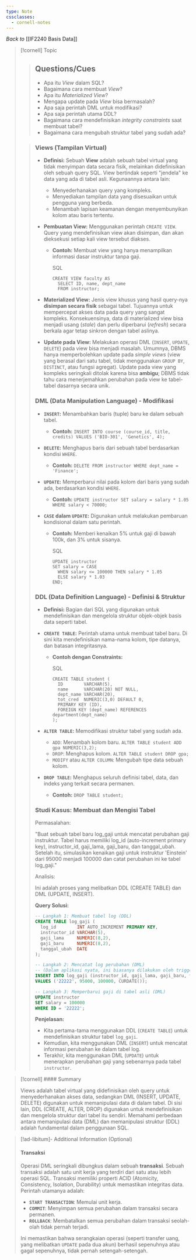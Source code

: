 ```yaml
---
type: Note
cssclasses:
  - cornell-notes
---
```

_Back to_ [[IF2240 Basis Data]]

> [!cornell] Topic
> 
> > ## Questions/Cues
> > 
> > - Apa itu _View_ dalam SQL?
> > - Bagaimana cara membuat _View_?
> > - Apa itu _Materialized View_?
> > - Mengapa update pada _View_ bisa bermasalah?
> > - Apa saja perintah DML untuk modifikasi?
> > - Apa saja perintah utama DDL?
> > - Bagaimana cara mendefinisikan _integrity constraints_ saat membuat tabel?
> > - Bagaimana cara mengubah struktur tabel yang sudah ada?
> 
> > ### Views (Tampilan Virtual)
> > 
> > - **Definisi:** Sebuah **View** adalah sebuah tabel virtual yang tidak menyimpan data secara fisik, melainkan didefinisikan oleh sebuah query SQL. View bertindak seperti "jendela" ke data yang ada di tabel asli. Kegunaannya antara lain:
> >     
> >     - Menyederhanakan query yang kompleks.
> >     - Menyediakan tampilan data yang disesuaikan untuk pengguna yang berbeda.
> >     - Menambah lapisan keamanan dengan menyembunyikan kolom atau baris tertentu.
> > - **Pembuatan View:** Menggunakan perintah `CREATE VIEW`. Query yang mendefinisikan view akan disimpan, dan akan dieksekusi setiap kali view tersebut diakses.
> >     
> >     - **Contoh:** Membuat view yang hanya menampilkan informasi dasar instruktur tanpa gaji.
> >         
> >         SQL
> >         
> >         ```
> >         CREATE VIEW faculty AS
> >           SELECT ID, name, dept_name
> >           FROM instructor;
> >         ```
> >         
> > - **Materialized View:** Jenis view khusus yang hasil query-nya **disimpan secara fisik** sebagai tabel. Tujuannya untuk mempercepat akses data pada query yang sangat kompleks. Konsekuensinya, data di materialized view bisa menjadi usang (_stale_) dan perlu diperbarui (_refresh_) secara berkala agar tetap sinkron dengan tabel aslinya.
> >     
> > - **Update pada View:** Melakukan operasi DML (`INSERT`, `UPDATE`, `DELETE`) pada view bisa menjadi masalah. Umumnya, DBMS hanya memperbolehkan update pada _simple views_ (view yang berasal dari satu tabel, tidak menggunakan `GROUP BY`, `DISTINCT`, atau fungsi agregat). Update pada view yang kompleks seringkali ditolak karena bisa **ambigu**; DBMS tidak tahu cara menerjemahkan perubahan pada view ke tabel-tabel dasarnya secara unik.
> >     
> > 
> > ### DML (Data Manipulation Language) - Modifikasi
> > 
> > - **`INSERT`:** Menambahkan baris (tuple) baru ke dalam sebuah tabel.
> >     
> >     - **Contoh:** `INSERT INTO course (course_id, title, credits) VALUES ('BIO-301', 'Genetics', 4);`
> > - **`DELETE`:** Menghapus baris dari sebuah tabel berdasarkan kondisi `WHERE`.
> >     
> >     - **Contoh:** `DELETE FROM instructor WHERE dept_name = 'Finance';`
> > - **`UPDATE`:** Memperbarui nilai pada kolom dari baris yang sudah ada, berdasarkan kondisi `WHERE`.
> >     
> >     - **Contoh:** `UPDATE instructor SET salary = salary * 1.05 WHERE salary < 70000;`
> > - **`CASE` dalam `UPDATE`:** Digunakan untuk melakukan pembaruan kondisional dalam satu perintah.
> >     
> >     - **Contoh:** Memberi kenaikan 5% untuk gaji di bawah 100k, dan 3% untuk sisanya.
> >         
> >         SQL
> >         
> >         ```
> >         UPDATE instructor
> >         SET salary = CASE
> >           WHEN salary <= 100000 THEN salary * 1.05
> >           ELSE salary * 1.03
> >         END;
> >         ```
> >         
> > 
> > ### DDL (Data Definition Language) - Definisi & Struktur
> > 
> > - **Definisi:** Bagian dari SQL yang digunakan untuk mendefinisikan dan mengelola struktur objek-objek basis data seperti tabel.
> >     
> > - **`CREATE TABLE`:** Perintah utama untuk membuat tabel baru. Di sini kita mendefinisikan nama-nama kolom, tipe datanya, dan batasan integritasnya.
> >     
> >     - **Contoh dengan Constraints:**
> >         
> >         SQL
> >         
> >         ```
> >         CREATE TABLE student (
> >           ID        VARCHAR(5),
> >           name      VARCHAR(20) NOT NULL,
> >           dept_name VARCHAR(20),
> >           tot_cred  NUMERIC(3,0) DEFAULT 0,
> >           PRIMARY KEY (ID),
> >           FOREIGN KEY (dept_name) REFERENCES department(dept_name)
> >         );
> >         ```
> >         
> > - **`ALTER TABLE`:** Memodifikasi struktur tabel yang sudah ada.
> >     
> >     - `ADD`: Menambah kolom baru. `ALTER TABLE student ADD gpa NUMERIC(3,2);`
> >     - `DROP`: Menghapus kolom. `ALTER TABLE student DROP gpa;`
> >     - `MODIFY` atau `ALTER COLUMN`: Mengubah tipe data sebuah kolom.
> > - **`DROP TABLE`:** Menghapus seluruh definisi tabel, data, dan indeks yang terkait secara permanen.
> >     
> >     - **Contoh:** `DROP TABLE student;`
> > 
> > ### Studi Kasus: Membuat dan Mengisi Tabel
> > 
> > Permasalahan:
> > 
> > "Buat sebuah tabel baru log_gaji untuk mencatat perubahan gaji instruktur. Tabel harus memiliki log_id (auto-increment primary key), instructor_id, gaji_lama, gaji_baru, dan tanggal_ubah. Setelah itu, simulasikan kenaikan gaji untuk instruktur 'Einstein' dari 95000 menjadi 100000 dan catat perubahan ini ke tabel log_gaji."
> > 
> > Analisis:
> > 
> > Ini adalah proses yang melibatkan DDL (CREATE TABLE) dan DML (UPDATE, INSERT).
> > 
> > **Query Solusi:**
> > 
> > 
> > ```sql
> > -- Langkah 1: Membuat tabel log (DDL)
> > CREATE TABLE log_gaji (
> >   log_id        INT AUTO_INCREMENT PRIMARY KEY,
> >   instructor_id VARCHAR(5),
> >   gaji_lama     NUMERIC(8,2),
> >   gaji_baru     NUMERIC(8,2),
> >   tanggal_ubah  DATE
> > );
> > 
> > -- Langkah 2: Mencatat log perubahan (DML)
> > -- (Dalam aplikasi nyata, ini biasanya dilakukan oleh trigger atau kode aplikasi)
> > INSERT INTO log_gaji (instructor_id, gaji_lama, gaji_baru, tanggal_ubah)
> > VALUES ('22222', 95000, 100000, CURDATE());
> > 
> > -- Langkah 3: Memperbarui gaji di tabel asli (DML)
> > UPDATE instructor
> > SET salary = 100000
> > WHERE ID = '22222';
> > ```
> > 
> > **Penjelasan:**
> > 
> > - Kita pertama-tama menggunakan DDL (`CREATE TABLE`) untuk mendefinisikan struktur tabel `log_gaji`.
> > - Kemudian, kita menggunakan DML (`INSERT`) untuk mencatat informasi perubahan ke dalam tabel log.
> > - Terakhir, kita menggunakan DML (`UPDATE`) untuk menerapkan perubahan gaji yang sebenarnya pada tabel `instructor`.

> [!cornell] #### Summary
> 
> Views adalah tabel virtual yang didefinisikan oleh query untuk menyederhanakan akses data, sedangkan DML (INSERT, UPDATE, DELETE) digunakan untuk memanipulasi data di dalam tabel. Di sisi lain, DDL (CREATE, ALTER, DROP) digunakan untuk mendefinisikan dan mengelola struktur dari tabel itu sendiri. Memahami perbedaan antara memanipulasi data (DML) dan memanipulasi struktur (DDL) adalah fundamental dalam penggunaan SQL.

> [!ad-libitum]- Additional Information (Optional)
> 
> #### Transaksi
> 
> Operasi DML seringkali dibungkus dalam sebuah **transaksi**. Sebuah transaksi adalah satu unit kerja yang terdiri dari satu atau lebih operasi SQL. Transaksi memiliki properti ACID (Atomicity, Consistency, Isolation, Durability) untuk memastikan integritas data. Perintah utamanya adalah:
> 
> - **`START TRANSACTION`**: Memulai unit kerja.
> - **`COMMIT`**: Menyimpan semua perubahan dalam transaksi secara permanen.
> - **`ROLLBACK`**: Membatalkan semua perubahan dalam transaksi seolah-olah tidak pernah terjadi.
> 
> Ini memastikan bahwa serangkaian operasi (seperti transfer uang, yang melibatkan `UPDATE` pada dua akun) berhasil sepenuhnya atau gagal sepenuhnya, tidak pernah setengah-setengah.